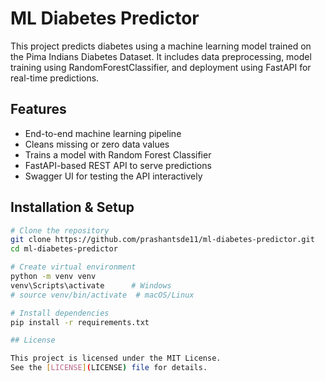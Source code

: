 # ML Diabetes Predictor

This project predicts diabetes using a machine learning model trained on the Pima Indians Diabetes Dataset. It includes data preprocessing, model training using RandomForestClassifier, and deployment using FastAPI for real-time predictions.

## Features

- End-to-end machine learning pipeline
- Cleans missing or zero data values
- Trains a model with Random Forest Classifier
- FastAPI-based REST API to serve predictions
- Swagger UI for testing the API interactively

## Installation & Setup

```bash
# Clone the repository
git clone https://github.com/prashantsde11/ml-diabetes-predictor.git
cd ml-diabetes-predictor

# Create virtual environment
python -m venv venv
venv\Scripts\activate      # Windows
# source venv/bin/activate  # macOS/Linux

# Install dependencies
pip install -r requirements.txt

## License

This project is licensed under the MIT License.  
See the [LICENSE](LICENSE) file for details.

